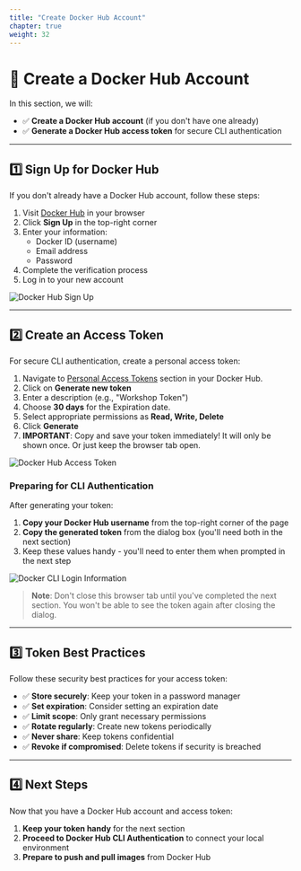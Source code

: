 ```yaml
---
title: "Create Docker Hub Account"
chapter: true
weight: 32
---
```


# 🔑 Create a Docker Hub Account

In this section, we will:

- ✅ **Create a Docker Hub account** (if you don't have one already)
- ✅ **Generate a Docker Hub access token** for secure CLI authentication

---

## **1️⃣ Sign Up for Docker Hub**

If you don't already have a Docker Hub account, follow these steps:

1. Visit [Docker Hub](https://hub.docker.com/) in your browser
2. Click **Sign Up** in the top-right corner
3. Enter your information:
   - Docker ID (username)
   - Email address
   - Password
4. Complete the verification process
5. Log in to your new account

![Docker Hub Sign Up](/images/dockerhub-signup.png)

---

## **2️⃣ Create an Access Token**

For secure CLI authentication, create a personal access token:

1. Navigate to [Personal Access Tokens](https://app.docker.com/settings/personal-access-tokens) section in your Docker Hub.
2. Click on **Generate new token**
3. Enter a description (e.g., "Workshop Token")
4. Choose **30 days** for the Expiration date.
5. Select appropriate permissions as **Read, Write, Delete**
6. Click **Generate**
7. **IMPORTANT**: Copy and save your token immediately! It will only be shown once. Or just keep the browser tab open.

![Docker Hub Access Token](/images/token-creation.png)

### **Preparing for CLI Authentication**

After generating your token:

1. **Copy your Docker Hub username** from the top-right corner of the page
2. **Copy the generated token** from the dialog box (you'll need both in the next section)
3. Keep these values handy - you'll need to enter them when prompted in the next step

![Docker CLI Login Information](/images/token-settings.png)

> **Note**: Don't close this browser tab until you've completed the next section. You won't be able to see the token again after closing the dialog.

---

## **3️⃣ Token Best Practices**

Follow these security best practices for your access token:

- ✅ **Store securely**: Keep your token in a password manager
- ✅ **Set expiration**: Consider setting an expiration date
- ✅ **Limit scope**: Only grant necessary permissions
- ✅ **Rotate regularly**: Create new tokens periodically
- ✅ **Never share**: Keep tokens confidential
- ✅ **Revoke if compromised**: Delete tokens if security is breached

---

## **4️⃣ Next Steps**

Now that you have a Docker Hub account and access token:

1. **Keep your token handy** for the next section
2. **Proceed to Docker Hub CLI Authentication** to connect your local environment
3. **Prepare to push and pull images** from Docker Hub
